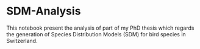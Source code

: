 # SDM-Analysis

This notebook present the analysis of part of my PhD thesis which regards the generation of Species Distribution Models (SDM) for bird species in Switzerland.
